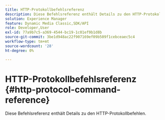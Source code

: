 ```yaml
---
title: HTTP-Protokollbefehlsreferenz
description: Diese Befehlsreferenz enthält Details zu den HTTP-Protokollbefehlen.
solution: Experience Manager
feature: Dynamic Media Classic,SDK/API
role: Developer,User
exl-id: 77a9b7c5-a369-4544-bc19-1c01ef9b1d8b
source-git-commit: 3be1d948ac22f907169ef09b509f1cebceaec5c4
workflow-type: tm+mt
source-wordcount: '28'
ht-degree: 0%

---
```


# HTTP-Protokollbefehlsreferenz {#http-protocol-command-reference}

Diese Befehlsreferenz enthält Details zu den HTTP-Protokollbefehlen.
